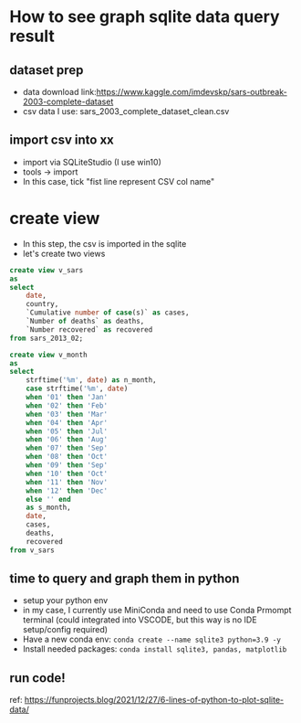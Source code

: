 # How to see graph sqlite data query result


## dataset prep
- data download link:https://www.kaggle.com/imdevskp/sars-outbreak-2003-complete-dataset
- csv data I use: sars_2003_complete_dataset_clean.csv

## import csv into xx

- import via SQLiteStudio (I use win10)
- tools -> import
- In this case, tick "fist line represent CSV col name"


# create view

- In this step, the csv is imported in the sqlite
- let's create two views

```sql
create view v_sars 
as
select 
    date, 
    country, 
    `Cumulative number of case(s)` as cases, 
    `Number of deaths` as deaths,
    `Number recovered` as recovered
from sars_2013_02;

```


```sql
create view v_month
as
select
    strftime('%m', date) as n_month,
    case strftime('%m', date) 
    when '01' then 'Jan' 
    when '02' then 'Feb'
    when '03' then 'Mar'
    when '04' then 'Apr'
    when '05' then 'Jul'
    when '06' then 'Aug'
    when '07' then 'Sep'
    when '08' then 'Oct'
    when '09' then 'Sep'
    when '10' then 'Oct'
    when '11' then 'Nov'
    when '12' then 'Dec'
    else '' end
    as s_month,
    date,
    cases,
    deaths,
    recovered
from v_sars

```

## time to query and graph them in python
- setup your python env
- in my case, I currently use MiniConda and need to use Conda Prmompt terminal (could integrated into VSCODE, but this way is no IDE setup/config required)
- Have a new conda env: `conda create --name sqlite3 python=3.9 -y`
- Install needed packages: `conda install sqlite3, pandas, matplotlib`


## run code! 
















ref: https://funprojects.blog/2021/12/27/6-lines-of-python-to-plot-sqlite-data/

